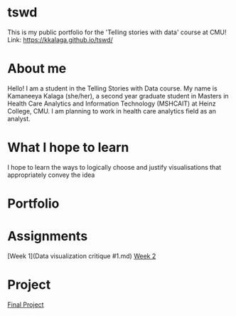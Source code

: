# tswd
This is my public portfolio for the 'Telling stories with data' course at CMU!
Link: https://kkalaga.github.io/tswd/

# About me
Hello! I am a student in the Telling Stories with Data course. My name is Kamaneeya Kalaga (she/her), a second year graduate student in Masters in Health Care Analytics and Information Technology (MSHCAIT) at Heinz College, CMU. I am planning to work in health care analytics field as an analyst.

#  What I hope to learn
I hope to learn the ways to logically choose and justify visualisations that appropriately convey the idea

# Portfolio

# Assignments
[Week 1](Data visualization critique #1.md)
[Week 2](Data-visualization-#1.md)

# Project
[Final Project](project.md)
